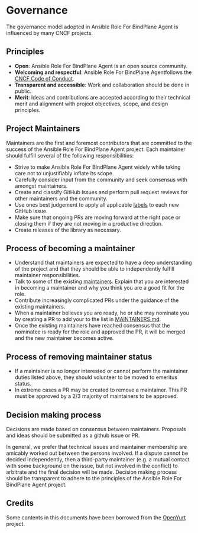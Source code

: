 # Governance

The governance model adopted in Ansible Role For BindPlane Agent is influenced by many CNCF projects.

## Principles

- **Open**: Ansible Role For BindPlane Agent is an open source community.
- **Welcoming and respectful**: Ansible Role For BindPlane Agentfollows the [CNCF Code of Conduct](https://github.com/cncf/foundation/blob/master/code-of-conduct.md).
- **Transparent and accessible**: Work and collaboration should be done in public.
- **Merit**: Ideas and contributions are accepted according to their technical merit and alignment with project objectives, scope, and design principles.

## Project Maintainers

Maintainers are the first and foremost contributors that are committed to the success of the Ansible Role For BindPlane Agent project. Each maintainer should fulfill several of the following responsibilities:

* Strive to make Ansible Role For BindPlane Agent widely while taking care not to unjustifiably inflate its scope.
* Carefully consider input from the community and seek consensus with amongst maintainers.
* Create and classify GitHub issues and perform pull request reviews for other maintainers and the community.
* Use ones best judgement to apply all applicable [labels](https://github.com/observiq/bindplane-agent-ansible/labels) to each new GitHub issue. 
* Make sure that ongoing PRs are moving forward at the right pace or closing them if they are not moving in a productive direction.
* Create releases of the library as necessary.

## Process of becoming a maintainer

* Understand that maintainers are expected to have a deep understanding of the project and that they should be able to independently fulfill maintainer responsibilities.
* Talk to some of the existing [maintainers](MAINTAINERS.md). Explain that you are interested in becoming a maintainer and why you think you are a good fit for the role.
* Contribute increasingly complicated PRs under the guidance of the existing maintainers.
* When a maintainer believes you are ready, he or she may nominate you by creating a PR to add your to the list in [MAINTAINERS.md](MAINTAINERS.md).
* Once the existing maintainers have reached consensus that the nominatee is ready for the role and approved the PR, it will be merged and the new maintainer becomes active.

## Process of removing maintainer status

* If a maintainer is no longer interested or cannot perform the maintainer duties listed above, they should volunteer to be moved to emeritus status.
* In extreme cases a PR may be created to remove a maintainer. This PR must be approved by a 2/3 majority of maintainers to be approved.

## Decision making process

Decisions are made based on consensus between maintainers. Proposals and ideas should be submitted as a github issue or PR.

In general, we prefer that technical issues and maintainer membership are amicably worked out between the persons involved. If a dispute cannot be decided independently, then a third-party maintainer (e.g. a mutual contact with some background on the issue, but not involved in the conflict) to arbitrate and the final decision will be made. Decision making process should be transparent to adhere to the principles of the Ansible Role For BindPlane Agent project.

## Credits

Some contents in this documents have been borrowed from the [OpenYurt](https://github.com/alibaba/openyurt) project.
